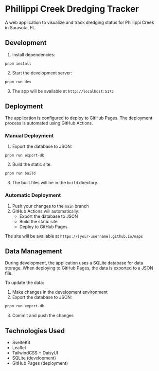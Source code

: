 # Phillippi Creek Dredging Tracker

A web application to visualize and track dredging status for Phillippi Creek in Sarasota, FL.

## Development

1. Install dependencies:
```bash
pnpm install
```

2. Start the development server:
```bash
pnpm run dev
```

3. The app will be available at `http://localhost:5173`

## Deployment

The application is configured to deploy to GitHub Pages. The deployment process is automated using GitHub Actions.

### Manual Deployment

1. Export the database to JSON:
```bash
pnpm run export-db
```

2. Build the static site:
```bash
pnpm run build
```

3. The built files will be in the `build` directory.

### Automatic Deployment

1. Push your changes to the `main` branch
2. GitHub Actions will automatically:
   - Export the database to JSON
   - Build the static site
   - Deploy to GitHub Pages

The site will be available at `https://[your-username].github.io/maps`

## Data Management

During development, the application uses a SQLite database for data storage. When deploying to GitHub Pages, the data is exported to a JSON file.

To update the data:
1. Make changes in the development environment
2. Export the database to JSON:
```bash
pnpm run export-db
```
3. Commit and push the changes

## Technologies Used

- SvelteKit
- Leaflet
- TailwindCSS + DaisyUI
- SQLite (development)
- GitHub Pages (deployment)
